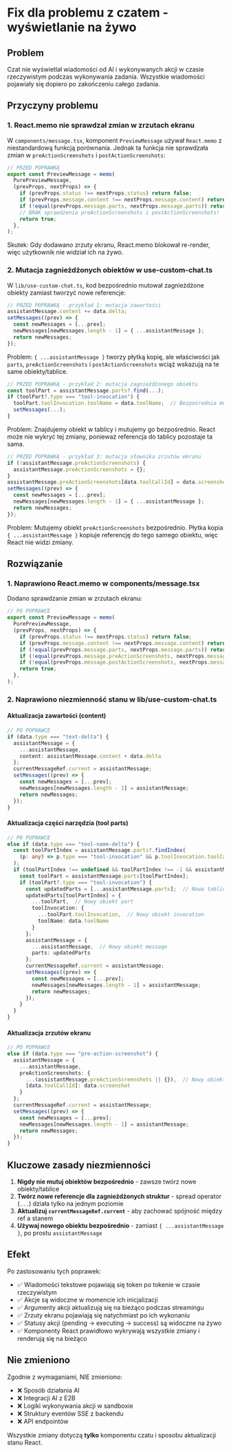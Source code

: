 # Fix dla problemu z czatem - wyświetlanie na żywo

## Problem
Czat nie wyświetlał wiadomości od AI i wykonywanych akcji w czasie rzeczywistym podczas wykonywania zadania. Wszystkie wiadomości pojawiały się dopiero po zakończeniu całego zadania.

## Przyczyny problemu

### 1. React.memo nie sprawdzał zmian w zrzutach ekranu
W `components/message.tsx`, komponent `PreviewMessage` używał `React.memo` z niestandardową funkcją porównania. Jednak ta funkcja nie sprawdzała zmian w `preActionScreenshots` i `postActionScreenshots`:

```typescript
// PRZED POPRAWKĄ
export const PreviewMessage = memo(
  PurePreviewMessage,
  (prevProps, nextProps) => {
    if (prevProps.status !== nextProps.status) return false;
    if (prevProps.message.content !== nextProps.message.content) return false;
    if (!equal(prevProps.message.parts, nextProps.message.parts)) return false;
    // BRAK sprawdzenia preActionScreenshots i postActionScreenshots!
    return true;
  },
);
```

Skutek: Gdy dodawano zrzuty ekranu, React.memo blokował re-render, więc użytkownik nie widział ich na żywo.

### 2. Mutacja zagnieżdżonych obiektów w use-custom-chat.ts
W `lib/use-custom-chat.ts`, kod bezpośrednio mutował zagnieżdżone obiekty zamiast tworzyć nowe referencje:

```typescript
// PRZED POPRAWKĄ - przykład 1: mutacja zawartości
assistantMessage.content += data.delta;
setMessages((prev) => {
  const newMessages = [...prev];
  newMessages[newMessages.length - 1] = { ...assistantMessage };
  return newMessages;
});
```

Problem: `{ ...assistantMessage }` tworzy płytką kopię, ale właściwości jak `parts`, `preActionScreenshots` i `postActionScreenshots` wciąż wskazują na te same obiekty/tablice.

```typescript
// PRZED POPRAWKĄ - przykład 2: mutacja zagnieżdżonego obiektu
const toolPart = assistantMessage.parts?.find(...);
if (toolPart?.type === "tool-invocation") {
  toolPart.toolInvocation.toolName = data.toolName;  // Bezpośrednia mutacja!
  setMessages(...);
}
```

Problem: Znajdujemy obiekt w tablicy i mutujemy go bezpośrednio. React może nie wykryć tej zmiany, ponieważ referencja do tablicy pozostaje ta sama.

```typescript
// PRZED POPRAWKĄ - przykład 3: mutacja słownika zrzutów ekranu
if (!assistantMessage.preActionScreenshots) {
  assistantMessage.preActionScreenshots = {};
}
assistantMessage.preActionScreenshots[data.toolCallId] = data.screenshot;
setMessages((prev) => {
  const newMessages = [...prev];
  newMessages[newMessages.length - 1] = { ...assistantMessage };
  return newMessages;
});
```

Problem: Mutujemy obiekt `preActionScreenshots` bezpośrednio. Płytka kopia `{ ...assistantMessage }` kopiuje referencję do tego samego obiektu, więc React nie widzi zmiany.

## Rozwiązanie

### 1. Naprawiono React.memo w components/message.tsx
Dodano sprawdzanie zmian w zrzutach ekranu:

```typescript
// PO POPRAWCE
export const PreviewMessage = memo(
  PurePreviewMessage,
  (prevProps, nextProps) => {
    if (prevProps.status !== nextProps.status) return false;
    if (prevProps.message.content !== nextProps.message.content) return false;
    if (!equal(prevProps.message.parts, nextProps.message.parts)) return false;
    if (!equal(prevProps.message.preActionScreenshots, nextProps.message.preActionScreenshots)) return false;
    if (!equal(prevProps.message.postActionScreenshots, nextProps.message.postActionScreenshots)) return false;
    return true;
  },
);
```

### 2. Naprawiono niezmienność stanu w lib/use-custom-chat.ts

#### Aktualizacja zawartości (content)
```typescript
// PO POPRAWCE
if (data.type === "text-delta") {
  assistantMessage = {
    ...assistantMessage,
    content: assistantMessage.content + data.delta
  };
  currentMessageRef.current = assistantMessage;
  setMessages((prev) => {
    const newMessages = [...prev];
    newMessages[newMessages.length - 1] = assistantMessage;
    return newMessages;
  });
}
```

#### Aktualizacja części narzędzia (tool parts)
```typescript
// PO POPRAWCE
else if (data.type === "tool-name-delta") {
  const toolPartIndex = assistantMessage.parts?.findIndex(
    (p: any) => p.type === "tool-invocation" && p.toolInvocation.toolCallId === data.toolCallId
  );
  if (toolPartIndex !== undefined && toolPartIndex !== -1 && assistantMessage.parts) {
    const toolPart = assistantMessage.parts[toolPartIndex];
    if (toolPart?.type === "tool-invocation") {
      const updatedParts = [...assistantMessage.parts];  // Nowa tablica
      updatedParts[toolPartIndex] = {
        ...toolPart,  // Nowy obiekt part
        toolInvocation: {
          ...toolPart.toolInvocation,  // Nowy obiekt invocation
          toolName: data.toolName
        }
      };
      assistantMessage = {
        ...assistantMessage,  // Nowy obiekt message
        parts: updatedParts
      };
      currentMessageRef.current = assistantMessage;
      setMessages((prev) => {
        const newMessages = [...prev];
        newMessages[newMessages.length - 1] = assistantMessage;
        return newMessages;
      });
    }
  }
}
```

#### Aktualizacja zrzutów ekranu
```typescript
// PO POPRAWCE
else if (data.type === "pre-action-screenshot") {
  assistantMessage = {
    ...assistantMessage,
    preActionScreenshots: {
      ...(assistantMessage.preActionScreenshots || {}),  // Nowy obiekt słownika
      [data.toolCallId]: data.screenshot
    }
  };
  currentMessageRef.current = assistantMessage;
  setMessages((prev) => {
    const newMessages = [...prev];
    newMessages[newMessages.length - 1] = assistantMessage;
    return newMessages;
  });
}
```

## Kluczowe zasady niezmienności

1. **Nigdy nie mutuj obiektów bezpośrednio** - zawsze twórz nowe obiekty/tablice
2. **Twórz nowe referencje dla zagnieżdżonych struktur** - spread operator (`...`) działa tylko na jednym poziomie
3. **Aktualizuj `currentMessageRef.current`** - aby zachować spójność między ref a stanem
4. **Używaj nowego obiektu bezpośrednio** - zamiast `{ ...assistantMessage }`, po prostu `assistantMessage`

## Efekt

Po zastosowaniu tych poprawek:
- ✅ Wiadomości tekstowe pojawiają się token po tokenie w czasie rzeczywistym
- ✅ Akcje są widoczne w momencie ich inicjalizacji
- ✅ Argumenty akcji aktualizują się na bieżąco podczas streamingu
- ✅ Zrzuty ekranu pojawiają się natychmiast po ich wykonaniu
- ✅ Statusy akcji (pending → executing → success) są widoczne na żywo
- ✅ Komponenty React prawidłowo wykrywają wszystkie zmiany i renderują się na bieżąco

## Nie zmieniono

Zgodnie z wymaganiami, NIE zmieniono:
- ❌ Sposób działania AI
- ❌ Integracji AI z E2B
- ❌ Logiki wykonywania akcji w sandboxie
- ❌ Struktury eventów SSE z backendu
- ❌ API endpointów

Wszystkie zmiany dotyczą **tylko** komponentu czatu i sposobu aktualizacji stanu React.
